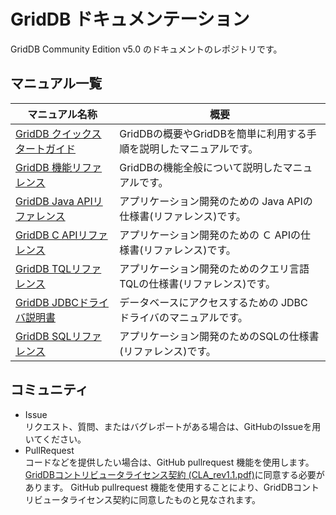 # GridDB ドキュメンテーション

GridDB Community Edition v5.0 のドキュメントのレポジトリです。

## マニュアル一覧

| マニュアル名称| 概要 |
|------------|---------------------|
|[GridDB クイックスタートガイド](manuals/GridDB_QuickStartGuide/toc.md)|GridDBの概要やGridDBを簡単に利用する手順を説明したマニュアルです。  |
|[GridDB 機能リファレンス](manuals/GridDB_FeaturesReference/toc.md)| GridDBの機能全般について説明したマニュアルです。 |
|[GridDB Java APIリファレンス](http://griddb.github.io/docs-ja/manuals/GridDB_Java_API_Reference.html)|アプリケーション開発のための Java APIの仕様書(リファレンス)です。|
|[GridDB C APIリファレンス](http://griddb.github.io/docs-ja/manuals/GridDB_C_API_Reference.html)|アプリケーション開発のための Ｃ APIの仕様書(リファレンス)です。|
|[GridDB TQLリファレンス](manuals/GridDB_TQL_Reference/toc.md)| アプリケーション開発のためのクエリ言語TQLの仕様書(リファレンス)です。|
|[GridDB JDBCドライバ説明書](manuals/GridDB_JDBC_Driver_UserGuide/toc.md)| データベースにアクセスするための JDBC ドライバのマニュアルです。 |
|[GridDB SQLリファレンス](manuals/GridDB_SQL_Reference/toc.md)| アプリケーション開発のためのSQLの仕様書(リファレンス)です。 |

## コミュニティ
- Issue  
リクエスト、質問、またはバグレポートがある場合は、GitHubのIssueを用いてください。
- PullRequest  
コードなどを提供したい場合は、GitHub pullrequest 機能を使用します。 [GridDBコントリビュータライセンス契約 (CLA_rev1.1.pdf)](https://github.com/griddb/docs-ja/blob/master/CLA_rev1.1.pdf)に同意する必要があります。  GitHub pullrequest 機能を使用することにより、GridDBコントリビュータライセンス契約に同意したものと見なされます。
